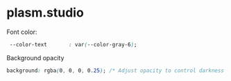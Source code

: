 # plasm.studio

Font color:

```css
 --color-text       : var(--color-gray-6);
```

Background opacity

```css
background: rgba(0, 0, 0, 0.25); /* Adjust opacity to control darkness */
```